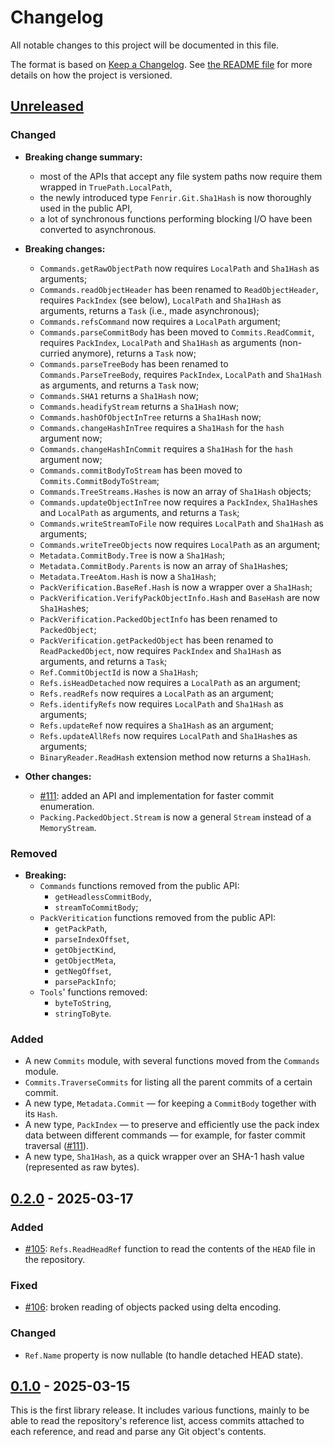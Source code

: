 <!--
SPDX-FileCopyrightText: 2021-2025 Fenrir contributors <https://github.com/ForNeVeR/Fenrir>

SPDX-License-Identifier: MIT
-->

Changelog
=========
All notable changes to this project will be documented in this file.

The format is based on [Keep a Changelog][keep-a-changelog]. See [the README file][docs.readme] for more details on how the project is versioned.

## [Unreleased]
### Changed
- **Breaking change summary:**
    - most of the APIs that accept any file system paths now require them wrapped in `TruePath.LocalPath`,
    - the newly introduced type `Fenrir.Git.Sha1Hash` is now thoroughly used in the public API,
    - a lot of synchronous functions performing blocking I/O have been converted to asynchronous.

- **Breaking changes:**
    - `Commands.getRawObjectPath` now requires `LocalPath` and `Sha1Hash` as arguments;
    - `Commands.readObjectHeader` has been renamed to `ReadObjectHeader`, requires `PackIndex` (see below), `LocalPath` and `Sha1Hash` as arguments, returns a `Task` (i.e., made asynchronous);
    - `Commands.refsCommand` now requires a `LocalPath` argument;
    - `Commands.parseCommitBody` has been moved to `Commits.ReadCommit`, requires `PackIndex`, `LocalPath` and `Sha1Hash` as arguments (non-curried anymore), returns a `Task` now;
    - `Commands.parseTreeBody` has been renamed to `Commands.ParseTreeBody`, requires `PackIndex`, `LocalPath` and `Sha1Hash` as arguments, and returns a `Task` now;
    - `Commands.SHA1` returns a `Sha1Hash` now;
    - `Commands.headifyStream` returns a `Sha1Hash` now;
    - `Commands.hashOfObjectInTree` returns a `Sha1Hash` now;
    - `Commands.changeHashInTree` requires a `Sha1Hash` for the `hash` argument now;
    - `Commands.changeHashInCommit` requires a `Sha1Hash` for the `hash` argument now;
    - `Commands.commitBodyToStream` has been moved to `Commits.CommitBodyToStream`;
    - `Commands.TreeStreams.Hashes` is now an array of `Sha1Hash` objects;
    - `Commands.updateObjectInTree` now requires a `PackIndex`, `Sha1Hash`es and `LocalPath` as arguments, and returns a `Task`;
    - `Commands.writeStreamToFile` now requires `LocalPath` and `Sha1Hash` as arguments;
    - `Commands.writeTreeObjects` now requires `LocalPath` as an argument;
    - `Metadata.CommitBody.Tree` is now a `Sha1Hash`;
    - `Metadata.CommitBody.Parents` is now an array of `Sha1Hash`es;
    - `Metadata.TreeAtom.Hash` is now a `Sha1Hash`;
    - `PackVerification.BaseRef.Hash` is now a wrapper over a `Sha1Hash`;
    - `PackVerification.VerifyPackObjectInfo.Hash` and `BaseHash` are now `Sha1Hash`es;
    - `PackVerification.PackedObjectInfo` has been renamed to `PackedObject`;
    - `PackVerification.getPackedObject` has been renamed to `ReadPackedObject`, now requires `PackIndex` and `Sha1Hash` as arguments, and returns a `Task`;
    - `Ref.CommitObjectId` is now a `Sha1Hash`;
    - `Refs.isHeadDetached` now requires a `LocalPath` as an argument;
    - `Refs.readRefs` now requires a `LocalPath` as an argument;
    - `Refs.identifyRefs` now requires `LocalPath` and `Sha1Hash` as arguments;
    - `Refs.updateRef` now requires a `Sha1Hash` as an argument;
    - `Refs.updateAllRefs` now requires `LocalPath` and `Sha1Hash`es as arguments;
    - `BinaryReader.ReadHash` extension method now returns a `Sha1Hash`.

- **Other changes:**
    - [#111](https://github.com/ForNeVeR/Fenrir/issues/111): added an API and implementation for faster commit enumeration.
    - `Packing.PackedObject.Stream` is now a general `Stream` instead of a `MemoryStream`.

### Removed
- **Breaking:**
    - `Commands` functions removed from the public API:
        - `getHeadlessCommitBody`,
        - `streamToCommitBody`;
    - `PackVeritication` functions removed from the public API:
        - `getPackPath`,
        - `parseIndexOffset`,
        - `getObjectKind`,
        - `getObjectMeta`,
        - `getNegOffset`,
        - `parsePackInfo`;
    - `Tools`' functions removed:
        - `byteToString`,
        - `stringToByte`.

### Added
- A new `Commits` module, with several functions moved from the `Commands` module.
- `Commits.TraverseCommits` for listing all the parent commits of a certain commit.
- A new type, `Metadata.Commit` — for keeping a `CommitBody` together with its `Hash`.
- A new type, `PackIndex` — to preserve and efficiently use the pack index data between different commands — for example, for faster commit traversal ([#111](https://github.com/ForNeVeR/Fenrir/issues/111)).
- A new type, `Sha1Hash`, as a quick wrapper over an SHA-1 hash value (represented as raw bytes).

## [0.2.0] - 2025-03-17
### Added
- [#105](https://github.com/ForNeVeR/Fenrir/issues/105): `Refs.ReadHeadRef` function to read the contents of the `HEAD` file in the repository.

### Fixed
- [#106](https://github.com/ForNeVeR/Fenrir/issues/106): broken reading of objects packed using delta encoding.

### Changed
- `Ref.Name` property is now nullable (to handle detached HEAD state).

## [0.1.0] - 2025-03-15
This is the first library release. It includes various functions, mainly to be able to read the repository's reference list, access commits attached to each reference, and read and parse any Git object's contents.

[docs.readme]: README.md
[keep-a-changelog]: https://keepachangelog.com/en/1.1.0/

[0.1.0]: https://github.com/ForNeVeR/Fenrir/releases/tag/v0.1.0
[0.2.0]: https://github.com/ForNeVeR/Fenrir/compare/v0.1.0...v0.2.0
[Unreleased]: https://github.com/ForNeVeR/Fenrir/compare/v0.2.0...HEAD
